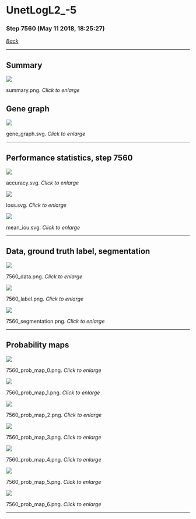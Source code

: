 # UnetLogL2_-5

### Step 7560 (May 11 2018, 18:25:27)

[_Back_](..)

---

## Summary

<div class="images"><a href="media/summary.png"><img  src="media/summary.png" align="center"></a><p>summary.png. <i>Click to enlarge</i></p></div>

## Gene graph

<div class="images"><a href="media/gene_graph.svg"><img  src="media/gene_graph.svg" align="center"></a><p>gene_graph.svg. <i>Click to enlarge</i></p></div>

---

## Performance statistics, step 7560

<div class="images"><a href="media/accuracy.svg"><img class="mini" src="media/accuracy.svg" align="center"></a><p>accuracy.svg. <i>Click to enlarge</i></p></div>
<div class="images"><a href="media/loss.svg"><img class="mini" src="media/loss.svg" align="center"></a><p>loss.svg. <i>Click to enlarge</i></p></div>
<div class="images"><a href="media/mean_iou.svg"><img class="mini" src="media/mean_iou.svg" align="center"></a><p>mean_iou.svg. <i>Click to enlarge</i></p></div>

---

## Data, ground truth label, segmentation

<div class="images"><a href="media/7560_data.png"><img class="mini" src="media/7560_data.png" align="center"></a><p>7560_data.png. <i>Click to enlarge</i></p></div>
<div class="images"><a href="media/7560_label.png"><img class="mini" src="media/7560_label.png" align="center"></a><p>7560_label.png. <i>Click to enlarge</i></p></div>
<div class="images"><a href="media/7560_segmentation.png"><img class="mini" src="media/7560_segmentation.png" align="center"></a><p>7560_segmentation.png. <i>Click to enlarge</i></p></div>

---

## Probability maps

<div class="images"><a href="media/7560_prob_map_0.png"><img class="mini" src="media/7560_prob_map_0.png" align="center"></a><p>7560_prob_map_0.png. <i>Click to enlarge</i></p></div>
<div class="images"><a href="media/7560_prob_map_1.png"><img class="mini" src="media/7560_prob_map_1.png" align="center"></a><p>7560_prob_map_1.png. <i>Click to enlarge</i></p></div>
<div class="images"><a href="media/7560_prob_map_2.png"><img class="mini" src="media/7560_prob_map_2.png" align="center"></a><p>7560_prob_map_2.png. <i>Click to enlarge</i></p></div>
<div class="images"><a href="media/7560_prob_map_3.png"><img class="mini" src="media/7560_prob_map_3.png" align="center"></a><p>7560_prob_map_3.png. <i>Click to enlarge</i></p></div>
<div class="images"><a href="media/7560_prob_map_4.png"><img class="mini" src="media/7560_prob_map_4.png" align="center"></a><p>7560_prob_map_4.png. <i>Click to enlarge</i></p></div>
<div class="images"><a href="media/7560_prob_map_5.png"><img class="mini" src="media/7560_prob_map_5.png" align="center"></a><p>7560_prob_map_5.png. <i>Click to enlarge</i></p></div>
<div class="images"><a href="media/7560_prob_map_6.png"><img class="mini" src="media/7560_prob_map_6.png" align="center"></a><p>7560_prob_map_6.png. <i>Click to enlarge</i></p></div>

---


